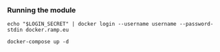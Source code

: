 ### Running the module

```
echo "$LOGIN_SECRET" | docker login --username username --password-stdin docker.ramp.eu

docker-compose up -d
```
